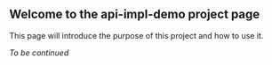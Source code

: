 ## Welcome to the api-impl-demo project page

This page will introduce the purpose of this project and how to use it.

*To be continued*
